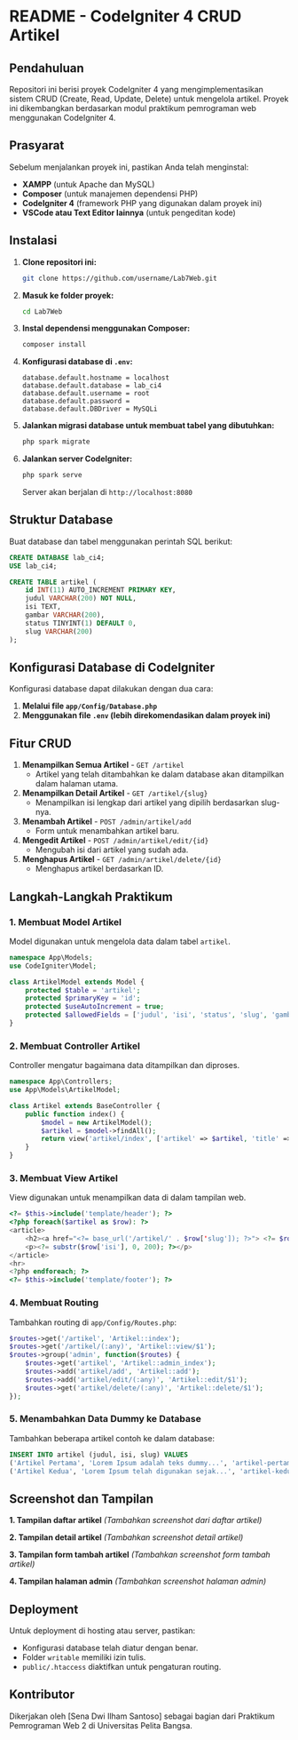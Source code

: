# README - CodeIgniter 4 CRUD Artikel

## Pendahuluan
Repositori ini berisi proyek CodeIgniter 4 yang mengimplementasikan sistem CRUD (Create, Read, Update, Delete) untuk mengelola artikel. Proyek ini dikembangkan berdasarkan modul praktikum pemrograman web menggunakan CodeIgniter 4.

## Prasyarat
Sebelum menjalankan proyek ini, pastikan Anda telah menginstal:
- **XAMPP** (untuk Apache dan MySQL)
- **Composer** (untuk manajemen dependensi PHP)
- **CodeIgniter 4** (framework PHP yang digunakan dalam proyek ini)
- **VSCode atau Text Editor lainnya** (untuk pengeditan kode)

## Instalasi
1. **Clone repositori ini:**
   ```sh
   git clone https://github.com/username/Lab7Web.git
   ```
2. **Masuk ke folder proyek:**
   ```sh
   cd Lab7Web
   ```
3. **Instal dependensi menggunakan Composer:**
   ```sh
   composer install
   ```
4. **Konfigurasi database di `.env`:**
   ```env
   database.default.hostname = localhost
   database.default.database = lab_ci4
   database.default.username = root
   database.default.password =
   database.default.DBDriver = MySQLi
   ```
5. **Jalankan migrasi database untuk membuat tabel yang dibutuhkan:**
   ```sh
   php spark migrate
   ```
6. **Jalankan server CodeIgniter:**
   ```sh
   php spark serve
   ```
   Server akan berjalan di `http://localhost:8080`

## Struktur Database
Buat database dan tabel menggunakan perintah SQL berikut:
```sql
CREATE DATABASE lab_ci4;
USE lab_ci4;

CREATE TABLE artikel (
    id INT(11) AUTO_INCREMENT PRIMARY KEY,
    judul VARCHAR(200) NOT NULL,
    isi TEXT,
    gambar VARCHAR(200),
    status TINYINT(1) DEFAULT 0,
    slug VARCHAR(200)
);
```

## Konfigurasi Database di CodeIgniter
Konfigurasi database dapat dilakukan dengan dua cara:
1. **Melalui file `app/Config/Database.php`**
2. **Menggunakan file `.env` (lebih direkomendasikan dalam proyek ini)**

## Fitur CRUD
1. **Menampilkan Semua Artikel** - `GET /artikel`
   - Artikel yang telah ditambahkan ke dalam database akan ditampilkan dalam halaman utama.
2. **Menampilkan Detail Artikel** - `GET /artikel/{slug}`
   - Menampilkan isi lengkap dari artikel yang dipilih berdasarkan slug-nya.
3. **Menambah Artikel** - `POST /admin/artikel/add`
   - Form untuk menambahkan artikel baru.
4. **Mengedit Artikel** - `POST /admin/artikel/edit/{id}`
   - Mengubah isi dari artikel yang sudah ada.
5. **Menghapus Artikel** - `GET /admin/artikel/delete/{id}`
   - Menghapus artikel berdasarkan ID.

## Langkah-Langkah Praktikum
### 1. Membuat Model Artikel
Model digunakan untuk mengelola data dalam tabel `artikel`.
```php
namespace App\Models;
use CodeIgniter\Model;

class ArtikelModel extends Model {
    protected $table = 'artikel';
    protected $primaryKey = 'id';
    protected $useAutoIncrement = true;
    protected $allowedFields = ['judul', 'isi', 'status', 'slug', 'gambar'];
}
```
### 2. Membuat Controller Artikel
Controller mengatur bagaimana data ditampilkan dan diproses.
```php
namespace App\Controllers;
use App\Models\ArtikelModel;

class Artikel extends BaseController {
    public function index() {
        $model = new ArtikelModel();
        $artikel = $model->findAll();
        return view('artikel/index', ['artikel' => $artikel, 'title' => 'Daftar Artikel']);
    }
}
```
### 3. Membuat View Artikel
View digunakan untuk menampilkan data di dalam tampilan web.
```php
<?= $this->include('template/header'); ?>
<?php foreach($artikel as $row): ?>
<article>
    <h2><a href="<?= base_url('/artikel/' . $row['slug']); ?>"> <?= $row['judul']; ?> </a></h2>
    <p><?= substr($row['isi'], 0, 200); ?></p>
</article>
<hr>
<?php endforeach; ?>
<?= $this->include('template/footer'); ?>
```
### 4. Membuat Routing
Tambahkan routing di `app/Config/Routes.php`:
```php
$routes->get('/artikel', 'Artikel::index');
$routes->get('/artikel/(:any)', 'Artikel::view/$1');
$routes->group('admin', function($routes) {
    $routes->get('artikel', 'Artikel::admin_index');
    $routes->add('artikel/add', 'Artikel::add');
    $routes->add('artikel/edit/(:any)', 'Artikel::edit/$1');
    $routes->get('artikel/delete/(:any)', 'Artikel::delete/$1');
});
```
### 5. Menambahkan Data Dummy ke Database
Tambahkan beberapa artikel contoh ke dalam database:
```sql
INSERT INTO artikel (judul, isi, slug) VALUES  
('Artikel Pertama', 'Lorem Ipsum adalah teks dummy...', 'artikel-pertama'),
('Artikel Kedua', 'Lorem Ipsum telah digunakan sejak...', 'artikel-kedua');
```

## Screenshot dan Tampilan
**1. Tampilan daftar artikel**
_(Tambahkan screenshot dari daftar artikel)_

**2. Tampilan detail artikel**
_(Tambahkan screenshot detail artikel)_

**3. Tampilan form tambah artikel**
_(Tambahkan screenshot form tambah artikel)_

**4. Tampilan halaman admin**
_(Tambahkan screenshot halaman admin)_

## Deployment
Untuk deployment di hosting atau server, pastikan:
- Konfigurasi database telah diatur dengan benar.
- Folder `writable` memiliki izin tulis.
- `public/.htaccess` diaktifkan untuk pengaturan routing.

## Kontributor
Dikerjakan oleh [Sena Dwi Ilham Santoso] sebagai bagian dari Praktikum Pemrograman Web 2 di Universitas Pelita Bangsa.
